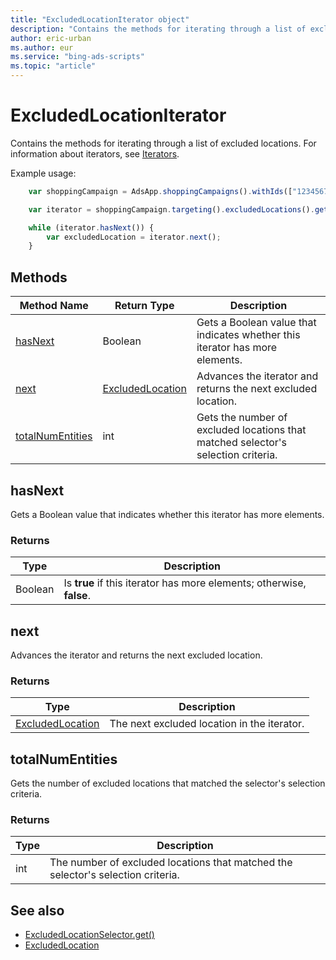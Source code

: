 ```yaml
---
title: "ExcludedLocationIterator object"
description: "Contains the methods for iterating through a list of excluded locations."
author: eric-urban
ms.author: eur
ms.service: "bing-ads-scripts"
ms.topic: "article"
---
```


# ExcludedLocationIterator

Contains the methods for iterating through a list of excluded locations. For information about iterators, see [Iterators](../concepts/iterators.md).

Example usage:
```javascript
    var shoppingCampaign = AdsApp.shoppingCampaigns().withIds(["123456789"]).get().next();

    var iterator = shoppingCampaign.targeting().excludedLocations().get();

    while (iterator.hasNext()) {
        var excludedLocation = iterator.next();
    }
```

## Methods
|Method Name|Return Type|Description|
|-|-|-
[hasNext](#hasnext)|Boolean|Gets a Boolean value that indicates whether this iterator has more elements.
[next](#next)|[ExcludedLocation](./ExcludedLocation.md)|Advances the iterator and returns the next excluded location.
[totalNumEntities](#totalnumentities)|int|Gets the number of excluded locations that matched selector's selection criteria.

## <a name="hasnext"></a>hasNext
Gets a Boolean value that indicates whether this iterator has more elements.

### Returns
|Type|Description|
|-|-
Boolean|Is **true** if this iterator has more elements; otherwise, **false**.

## <a name="next"></a>next
Advances the iterator and returns the next excluded location.

### Returns
|Type|Description|
|-|-
[ExcludedLocation](ExcludedLocation.md)|The next excluded location in the iterator.

## <a name="totalnumentities"></a>totalNumEntities
Gets the number of excluded locations that matched the selector's selection criteria. 

### Returns
|Type|Description|
|-|-
int|The number of excluded locations that matched the selector's selection criteria.


## See also
- [ExcludedLocationSelector.get()](./ExcludedLocationSelector.md#get)
- [ExcludedLocation](./ExcludedLocation.md)
